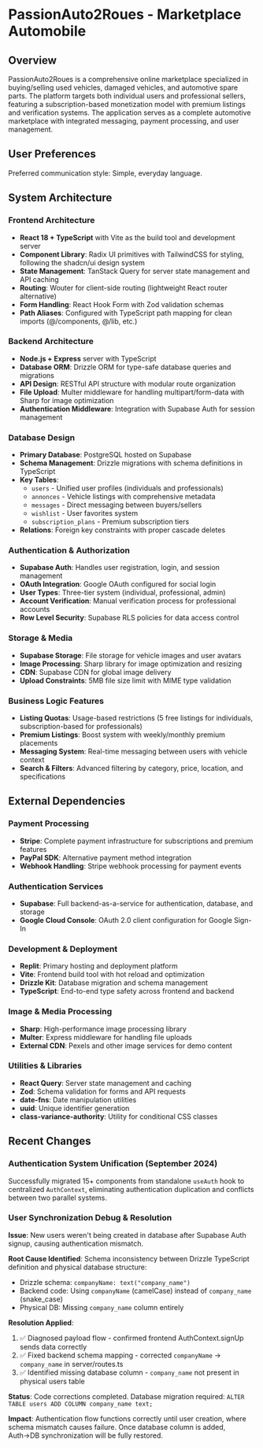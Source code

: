 # PassionAuto2Roues - Marketplace Automobile

## Overview

PassionAuto2Roues is a comprehensive online marketplace specialized in buying/selling used vehicles, damaged vehicles, and automotive spare parts. The platform targets both individual users and professional sellers, featuring a subscription-based monetization model with premium listings and verification systems. The application serves as a complete automotive marketplace with integrated messaging, payment processing, and user management.

## User Preferences

Preferred communication style: Simple, everyday language.

## System Architecture

### Frontend Architecture
- **React 18 + TypeScript** with Vite as the build tool and development server
- **Component Library**: Radix UI primitives with TailwindCSS for styling, following the shadcn/ui design system
- **State Management**: TanStack Query for server state management and API caching
- **Routing**: Wouter for client-side routing (lightweight React router alternative)
- **Form Handling**: React Hook Form with Zod validation schemas
- **Path Aliases**: Configured with TypeScript path mapping for clean imports (@/components, @/lib, etc.)

### Backend Architecture
- **Node.js + Express** server with TypeScript
- **Database ORM**: Drizzle ORM for type-safe database queries and migrations
- **API Design**: RESTful API structure with modular route organization
- **File Upload**: Multer middleware for handling multipart/form-data with Sharp for image optimization
- **Authentication Middleware**: Integration with Supabase Auth for session management

### Database Design
- **Primary Database**: PostgreSQL hosted on Supabase
- **Schema Management**: Drizzle migrations with schema definitions in TypeScript
- **Key Tables**:
  - `users` - Unified user profiles (individuals and professionals)
  - `annonces` - Vehicle listings with comprehensive metadata
  - `messages` - Direct messaging between buyers/sellers
  - `wishlist` - User favorites system
  - `subscription_plans` - Premium subscription tiers
- **Relations**: Foreign key constraints with proper cascade deletes

### Authentication & Authorization
- **Supabase Auth**: Handles user registration, login, and session management
- **OAuth Integration**: Google OAuth configured for social login
- **User Types**: Three-tier system (individual, professional, admin)
- **Account Verification**: Manual verification process for professional accounts
- **Row Level Security**: Supabase RLS policies for data access control

### Storage & Media
- **Supabase Storage**: File storage for vehicle images and user avatars
- **Image Processing**: Sharp library for image optimization and resizing
- **CDN**: Supabase CDN for global image delivery
- **Upload Constraints**: 5MB file size limit with MIME type validation

### Business Logic Features
- **Listing Quotas**: Usage-based restrictions (5 free listings for individuals, subscription-based for professionals)
- **Premium Listings**: Boost system with weekly/monthly premium placements
- **Messaging System**: Real-time messaging between users with vehicle context
- **Search & Filters**: Advanced filtering by category, price, location, and specifications

## External Dependencies

### Payment Processing
- **Stripe**: Complete payment infrastructure for subscriptions and premium features
- **PayPal SDK**: Alternative payment method integration
- **Webhook Handling**: Stripe webhook processing for payment events

### Authentication Services
- **Supabase**: Full backend-as-a-service for authentication, database, and storage
- **Google Cloud Console**: OAuth 2.0 client configuration for Google Sign-In

### Development & Deployment
- **Replit**: Primary hosting and deployment platform
- **Vite**: Frontend build tool with hot reload and optimization
- **Drizzle Kit**: Database migration and schema management
- **TypeScript**: End-to-end type safety across frontend and backend

### Image & Media Processing
- **Sharp**: High-performance image processing library
- **Multer**: Express middleware for handling file uploads
- **External CDN**: Pexels and other image services for demo content

### Utilities & Libraries
- **React Query**: Server state management and caching
- **Zod**: Schema validation for forms and API requests
- **date-fns**: Date manipulation utilities
- **uuid**: Unique identifier generation
- **class-variance-authority**: Utility for conditional CSS classes

## Recent Changes

### Authentication System Unification (September 2024)
Successfully migrated 15+ components from standalone `useAuth` hook to centralized `AuthContext`, eliminating authentication duplication and conflicts between two parallel systems.

### User Synchronization Debug & Resolution
**Issue**: New users weren't being created in database after Supabase Auth signup, causing authentication mismatch.

**Root Cause Identified**: Schema inconsistency between Drizzle TypeScript definition and physical database structure:
- Drizzle schema: `companyName: text("company_name")` 
- Backend code: Using `companyName` (camelCase) instead of `company_name` (snake_case)
- Physical DB: Missing `company_name` column entirely

**Resolution Applied**:
1. ✅ Diagnosed payload flow - confirmed frontend AuthContext.signUp sends data correctly
2. ✅ Fixed backend schema mapping - corrected `companyName` → `company_name` in server/routes.ts
3. ✅ Identified missing database column - `company_name` not present in physical users table

**Status**: Code corrections completed. Database migration required: `ALTER TABLE users ADD COLUMN company_name text;`

**Impact**: Authentication flow functions correctly until user creation, where schema mismatch causes failure. Once database column is added, Auth→DB synchronization will be fully restored.
